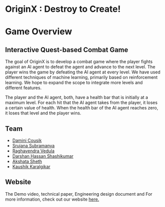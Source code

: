 

# OriginX : Destroy to Create!


# Game Overview
## Interactive Quest-based Combat Game

The goal of OriginX is to develop a combat game where the player fights against an AI agent to defeat the agent and advance to the next level. The player wins the game by defeating the AI agent at every level. We have used different techniques of machine learning, primarily based on reinforcement learning. We hope to expand the scope to integrate more levels and different features.

The player and the AI agent, both, have a health bar that is initially at a maximum level. For each hit that the AI agent takes from the player, it loses a certain value of health. When the health bar of the AI agent reaches zero, it loses that level and the player wins. 


## Team
* [Damini Cousik](https://www.linkedin.com/in/damini-shiv-cousik/)
* [Srujana Subramanya](https://www.linkedin.com/in/ssrujanaa/)
* [Raghavendra Vedula](https://www.linkedin.com/in/vedularaghu/)
* [Darshan Hassan Shashikumar](https://www.linkedin.com/in/darshanhs/)
* [Akshata Sheth](https://www.linkedin.com/in/akshata-sheth/)
* [Kaushik Karalgikar](https://www.linkedin.com/in/kaushik-karalgikar/)

## Website
The Demo video, technical paper, Engineering design document and For more information, check out our website [here.](http://originx.ml/)
